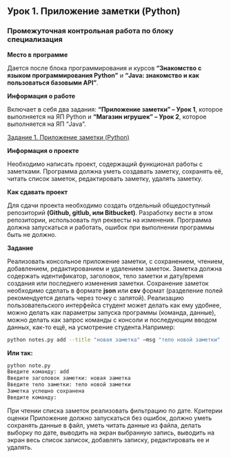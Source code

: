 ## Урок 1. Приложение заметки (Python)

### Промежуточная контрольная работа по блоку специализация

**Место в программе**

Дается после блока программирования и курсов **“Знакомство с языком программирования Python”** и **“Java: знакомство и 
как пользоваться
базовыми API”**.

**Информация о работе**

Включает в себя два задания: **“Приложение заметки” – Урок 1**, которое выполняется на ЯП Python и **“Магазин игрушек” –
Урок 2**, которое
выполняется на ЯП “Java”.

<u>Задание 1. Приложение заметки (Python)</u>

**Информация о проекте**

Необходимо написать проект, содержащий функционал работы с заметками.
Программа должна уметь создавать заметку, сохранять её, читать список заметок, редактировать заметку, удалять заметку.

**Как сдавать проект**

Для сдачи проекта необходимо создать отдельный общедоступный репозиторий **(Github, gitlub, или Bitbucket)**. Разработку
вести в этом репозитории, использовать пул реквесты на изменения. Программа должна запускаться и работать, ошибок при
выполнении программы быть не должно.

**Задание**

Реализовать консольное приложение заметки, с сохранением, чтением, добавлением, редактированием и удалением заметок. 
Заметка должна содержать идентификатор, заголовок, тело заметки и дату/время создания или последнего изменения заметки.
Сохранение заметок необходимо сделать в формате **json** или **csv** формат (разделение полей рекомендуется делать через
точку с запятой). Реализацию пользовательского интерфейса студент может делать как ему удобнее, можно делать как
параметры запуска программы (команда, данные), можно делать как запрос команды с консоли и последующим вводом данных,
как-то ещё, на усмотрение студента.Например:
```sh
python notes.py add --title "новая заметка" –msg "тело новой заметки"
```
**Или так:**
```sh
python note.py
Введите команду: add
Введите заголовок заметки: новая заметка
Введите тело заметки: тело новой заметки
Заметка успешно сохранена
Введите команду:
```
При чтении списка заметок реализовать фильтрацию по дате. Критерии оценки Приложение должно запускаться без ошибок, 
должно уметь сохранять данные в файл, уметь читать данные из файла, делать выборку по дате, выводить на экран выбранную
запись, выводить на экран весь список записок, добавлять записку, редактировать ее и удалять.